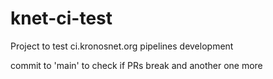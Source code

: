 # knet-ci-test
Project to test ci.kronosnet.org pipelines development

commit to 'main' to check if PRs break
and another
one more
